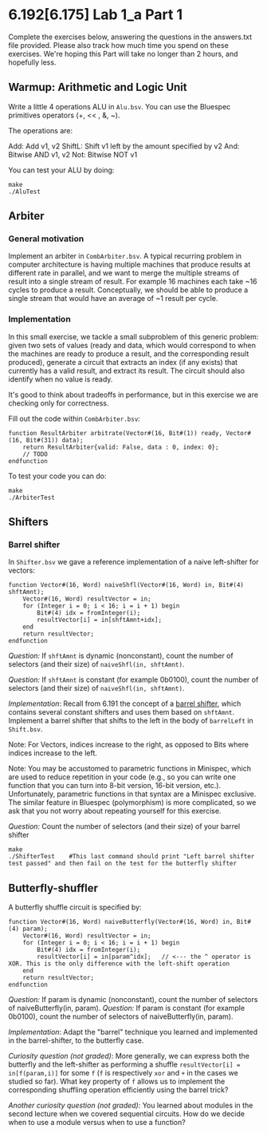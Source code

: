 # 6.192[6.175] Lab 1_a Part 1

Complete the exercises below, answering the questions in the answers.txt file provided. Please also track how much time you spend on these exercises. We're hoping this Part will take no longer than 2 hours, and hopefully less.

## Warmup: Arithmetic and Logic Unit

Write a little 4 operations ALU in `Alu.bsv`. You can use the Bluespec primitives operators (+, << , &, ~).

The operations are:

Add: Add v1, v2
ShiftL: Shift v1 left by the amount specified by v2
And: Bitwise AND v1, v2
Not: Bitwise NOT v1

You can test your ALU by doing: 
```
make
./AluTest
``` 

## Arbiter 

### General motivation 
Implement an arbiter in `CombArbiter.bsv`.
A typical recurring problem in computer architecture is having multiple machines that produce results at different rate in parallel, and we want to merge the multiple streams of result into a single stream of result.
For example 16 machines each take ~16 cycles to produce a result. Conceptually, we should be able to produce a single stream that would have an average of ~1 result per cycle.

### Implementation
In this small exercise, we tackle a small subproblem of this generic problem: given two sets of values (ready and data, which would correspond to when the machines are ready to produce a result, and the corresponding result produced), generate a circuit that extracts an index (if any exists) that currently has a valid result, and extract its result. The circuit should also identify when no value is ready.

It's good to think about tradeoffs in performance, but in this exercise we are checking only for correctness.

Fill out the code within `CombArbiter.bsv`:

```
function ResultArbiter arbitrate(Vector#(16, Bit#(1)) ready, Vector#(16, Bit#(31)) data);
	return ResultArbiter{valid: False, data : 0, index: 0};
	// TODO
endfunction
```

To test your code you can do:
```
make
./ArbiterTest
```

## Shifters

### Barrel shifter
In `Shifter.bsv` we gave a reference implementation of a naive left-shifter for vectors:

```
function Vector#(16, Word) naiveShfl(Vector#(16, Word) in, Bit#(4) shftAmnt);
    Vector#(16, Word) resultVector = in; 
    for (Integer i = 0; i < 16; i = i + 1) begin
        Bit#(4) idx = fromInteger(i);
        resultVector[i] = in[shftAmnt+idx];
    end
    return resultVector;
endfunction
```

_Question:_ If `shftAmnt` is dynamic (nonconstant), count the number of selectors (and their size) of `naiveShfl(in, shftAmnt)`.

_Question:_ If `shftAmnt` is constant (for example 0b0100), count the number of selectors (and their size) of `naiveShfl(in, shftAmnt)`.

_Implementation_: Recall from 6.191 the concept of a [barrel shifter](https://en.wikipedia.org/wiki/Barrel_shifter), which contains several constant shifters and uses them based on `shftAmnt`. Implement a barrel shifter that shifts to the left in the body of `barrelLeft` in `Shift.bsv`.

Note: For Vectors, indices increase to the right, as opposed to Bits where indices increase to the left.

Note: You may be accustomed to parametric functions in Minispec, which are used to reduce repetition in your code (e.g., so you can write one function that you can turn into 8-bit version, 16-bit version, etc.). Unfortunately, parametric functions in that syntax are a Minispec exclusive. The similar feature in Bluespec (polymorphism) is more complicated, so we ask that you not worry about repeating yourself for this exercise.

_Question:_ Count the number of selectors (and their size) of your barrel shifter

```
make
./ShifterTest    #This last command should print "Left barrel shifter test passed" and then fail on the test for the butterfly shifter
```

## Butterfly-shuffler 

A butterfly shuffle circuit is specified by: 

```
function Vector#(16, Word) naiveButterfly(Vector#(16, Word) in, Bit#(4) param);
    Vector#(16, Word) resultVector = in; 
    for (Integer i = 0; i < 16; i = i + 1) begin
        Bit#(4) idx = fromInteger(i);
        resultVector[i] = in[param^idx];   // <--- the ^ operator is XOR. This is the only difference with the left-shift operation
    end
    return resultVector;
endfunction
```

_Question:_ If param is dynamic (nonconstant), count the number of selectors of naiveButterfly(in, param).
_Question:_ If param is constant (for example 0b0100), count the number of selectors of naiveButterfly(in, param).

_Implementation_: Adapt the "barrel" technique you learned and implemented in the barrel-shifter, to the butterfly case.

_Curiosity question (not graded)_: 
More generally, we can express both the butterfly and the left-shifter as performing a shuffle `resultVector[i] = in[f(param,i)]` for some `f` (`f` is respectively `xor` and `+` in the cases we studied so far). What key property of `f` allows us to implement the corresponding shuffling operation efficiently using the barrel trick?

_Another curiosity question (not graded)_:
You learned about modules in the second lecture when we covered sequential circuits. How do we decide when to use a module versus when to use a function?